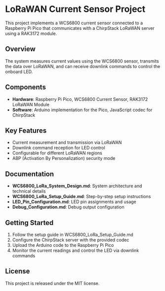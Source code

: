 # LoRaWAN Current Sensor Project

This project implements a WCS6800 current sensor connected to a Raspberry Pi Pico that communicates with a ChirpStack LoRaWAN server using a RAK3172 module.

## Overview

The system measures current values using the WCS6800 sensor, transmits the data over LoRaWAN, and can receive downlink commands to control the onboard LED.

## Components

- **Hardware**: Raspberry Pi Pico, WCS6800 Current Sensor, RAK3172 LoRaWAN Module
- **Software**: Arduino implementation for the Pico, JavaScript codec for ChirpStack

## Key Features

- Current measurement and transmission via LoRaWAN
- Downlink command reception for LED control
- Configurable for different LoRaWAN regions
- ABP (Activation By Personalization) security mode

## Documentation

- **WCS6800_LoRa_System_Design.md**: System architecture and technical details
- **WCS6800_LoRa_Setup_Guide.md**: Step-by-step setup instructions
- **LED_Pin_Configuration.md**: LED pin assignments and usage
- **Debug_Configuration.md**: Debug output configuration

## Getting Started

1. Follow the setup guide in WCS6800_LoRa_Setup_Guide.md
2. Configure the ChirpStack server with the provided codec
3. Upload the Arduino code to the Raspberry Pi Pico
4. Monitor the current readings and control the LED via downlink commands

## License

This project is released under the MIT license.
